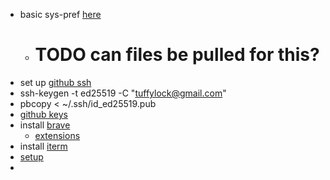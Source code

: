 * basic sys-pref [here](macbook.md) 
  * # TODO can files be pulled for this?
* set up [github ssh](https://docs.github.com/en/authentication/connecting-to-github-with-ssh)
 * ssh-keygen -t ed25519 -C "tuffylock@gmail.com"
 * pbcopy < ~/.ssh/id_ed25519.pub
 * [github keys](https://github.com/settings/keys)
* install [brave](https://brave.com/download/)
  * [extensions](browsers.md)
* install [iterm](https://iterm2.com/downloads.html)
 * [setup](iterm.md)
* 
